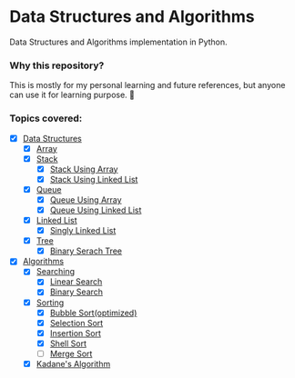 # Data Structures and Algorithms
Data Structures and Algorithms implementation in Python.

### Why this repository?
This is mostly for my personal learning and future references, but anyone can use it for learning purpose. 🍻

### Topics covered:

- [x] [Data Structures](Data-Structures)
    - [x] [Array](Data-Structures/array.py)
    - [x] [Stack](Data-Structures/Stack)
        - [x] [Stack Using Array](Data-Structures/Stack/stack.py)
        - [x] [Stack Using Linked List](Data-Structures/Stack/stack-using-linked-list.py)
    - [x] [Queue](Data-Structures/Queue)
        - [x] [Queue Using Array](Data-Structures/Queue/queue.py)
        - [x] [Queue Using Linked List](Data-Structures/Queue/queue-using-linked-list.py)
    - [x] [Linked List](Data-Structures/Linked-List)
    	- [x] [Singly Linked List](Data-Structures/Linked-List/Singly-Linked-List.py)
    - [x] [Tree](Data-Structures/Tree)
    	- [x] [Binary Serach Tree](Data-Structures/Tree/Binary-Search-Tree.py)

- [x] [Algorithms](Algorithms)
    - [x] [Searching](Algorithms/Searching)
    	- [x] [Linear Search](Algorithms/Searching/linear-search.py)
    	- [x] [Binary Search](Algorithms/Searching/binary-search.py)
    - [x] [Sorting](Algorithms/Sorting)
    	- [x] [Bubble Sort(optimized)](Algorithms/Sorting/bubble-sort.py)
    	- [x] [Selection Sort](Algorithms/Sorting/selection-sort.py)
        - [x] [Insertion Sort](Algorithms/Sorting/insertion-sort.py)
        - [x] [Shell Sort](Algorithms/Sorting/shell-sort.py)
        - [ ] [Merge Sort](Algorithms/Sorting)
    - [x] [Kadane's Algorithm](Algorithms/Kadane's-Algorithm.py)
